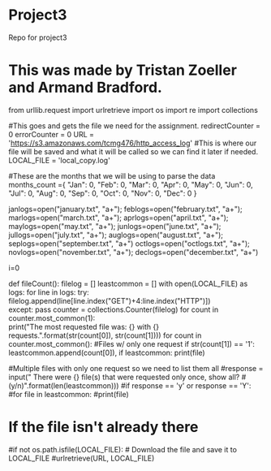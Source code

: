 # Project3
Repo for project3
# This was made by Tristan Zoeller and Armand Bradford.

from urllib.request import urlretrieve
import os
import re
import collections 

#This goes and gets the file we need for the assignment.
redirectCounter = 0
errorCounter = 0
URL = 'https://s3.amazonaws.com/tcmg476/http_access_log'
#This is where our file will be saved and what it will be called so we can find it later if needed.
LOCAL_FILE = 'local_copy.log'

#These are the months that we will be using to parse the data
months_count ={
  "Jan": 0,
  "Feb": 0,
  "Mar": 0,
  "Apr": 0,
  "May": 0,
  "Jun": 0,
  "Jul": 0,
  "Aug": 0,
  "Sep": 0,
  "Oct": 0,
  "Nov": 0,
  "Dec": 0
}

janlogs=open("january.txt", "a+"); feblogs=open("february.txt", "a+"); marlogs=open("march.txt", "a+"); 
aprlogs=open("april.txt", "a+"); maylogs=open("may.txt", "a+"); junlogs=open("june.txt", "a+");
jullogs=open("july.txt", "a+"); auglogs=open("august.txt", "a+"); seplogs=open("september.txt", "a+")
octlogs=open("octlogs.txt", "a+"); novlogs=open("november.txt", "a+"); declogs=open("december.txt", "a+")   

i=0


def fileCount():
	filelog = []
	leastcommon = []
	with open(LOCAL_FILE) as logs:
		for line in logs:
			try:
				filelog.append(line[line.index("GET")+4:line.index("HTTP")])	
			except:
				pass
	counter = collections.Counter(filelog)
	for count in counter.most_common(1):														
		print("The most requested file was: {} with {} requests.".format(str(count[0]), str(count[1])))
	for count in counter.most_common():					#Files w/ only one request
		if str(count[1]) == '1':
			leastcommon.append(count[0]), 
	if leastcommon:
    print(file)
  
  #Multiple files with only one request so we need to list them all
		#response = input(" There were {} file(s) that were requested only once, show all? 
		#(y/n)".format(len(leastcommon)))
		#if response == 'y' or response == 'Y':
			#for file in leastcommon:
				#print(file)
# If the file isn't already there
#if not os.path.isfile(LOCAL_FILE):
    # Download the file and save it to LOCAL_FILE
    #urlretrieve(URL, LOCAL_FILE)
